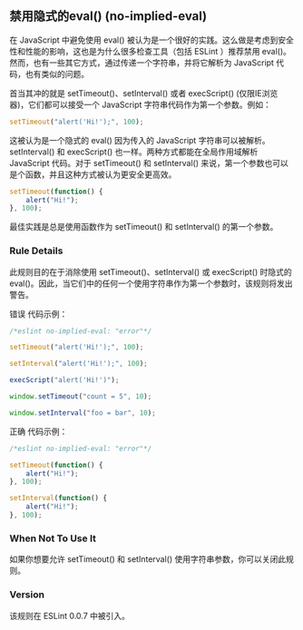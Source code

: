 ## 禁用隐式的eval() (no-implied-eval)

在 JavaScript 中避免使用 eval() 被认为是一个很好的实践。这么做是考虑到安全性和性能的影响，这也是为什么很多检查工具（包括 ESLint ）推荐禁用 eval()。然而，也有一些其它方式，通过传递一个字符串，并将它解析为 JavaScript 代码，也有类似的问题。

首当其冲的就是 setTimeout()、setInterval() 或者 execScript() (仅限IE浏览器)，它们都可以接受一个 JavaScript 字符串代码作为第一个参数。例如：
```js
setTimeout("alert('Hi!');", 100);
```
这被认为是一个隐式的 eval() 因为传入的 JavaScript 字符串可以被解析。setInterval() 和 execScript() 也一样。两种方式都能在全局作用域解析 JavaScript 代码。对于 setTimeout() 和 setInterval() 来说，第一个参数也可以是个函数，并且这种方式被认为更安全更高效。
```js
setTimeout(function() {
    alert("Hi!");
}, 100);
```

最佳实践是总是使用函数作为 setTimeout() 和 setInterval() 的第一个参数。

### Rule Details
此规则目的在于消除使用 setTimeout()、setInterval() 或 execScript() 时隐式的 eval()。因此，当它们中的任何一个使用字符串作为第一个参数时，该规则将发出警告。

错误 代码示例：
```js
/*eslint no-implied-eval: "error"*/

setTimeout("alert('Hi!');", 100);

setInterval("alert('Hi!');", 100);

execScript("alert('Hi!')");

window.setTimeout("count = 5", 10);

window.setInterval("foo = bar", 10);
```

正确 代码示例：
```js
/*eslint no-implied-eval: "error"*/

setTimeout(function() {
    alert("Hi!");
}, 100);

setInterval(function() {
    alert("Hi!");
}, 100);
```

### When Not To Use It
如果你想要允许 setTimeout() 和 setInterval() 使用字符串参数，你可以关闭此规则。

### Version
该规则在 ESLint 0.0.7 中被引入。
